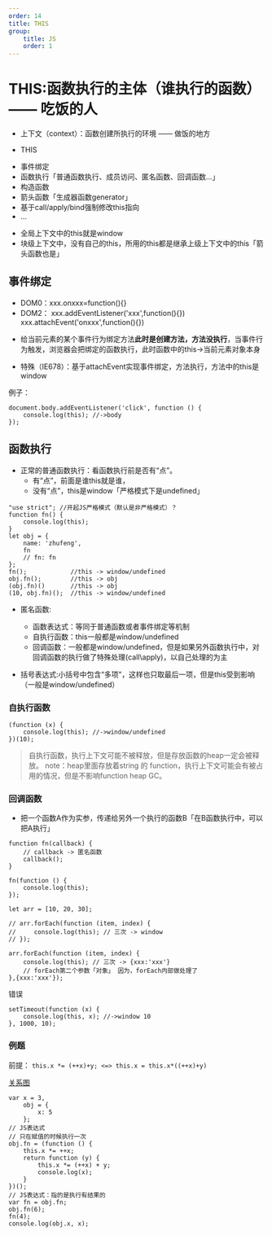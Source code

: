 ```yaml
---
order: 14
title: THIS
group:
    title: JS
    order: 1
---
```


# THIS:函数执行的主体（谁执行的函数）—— 吃饭的人

* 上下文（context）：函数创建所执行的环境 —— 做饭的地方

* THIS
+ 事件绑定
+ 函数执行「普通函数执行、成员访问、匿名函数、回调函数...」
+ 构造函数
+ 箭头函数「生成器函数generator」
+ 基于call/apply/bind强制修改this指向
+ ...

* 全局上下文中的this就是window
* 块级上下文中，没有自己的this，所用的this都是继承上级上下文中的this「箭头函数也是」 

## 事件绑定 
+ DOM0：xxx.onxxx=function(){}
+ DOM2：
   xxx.addEventListener('xxx',function(){})  
   xxx.attachEvent('onxxx',function(){})

 * 给当前元素的某个事件行为绑定方法**此时是创建方法，方法没执行**，当事件行为触发，浏览器会把绑定的函数执行，此时函数中的this->当前元素对象本身

 * 特殊（IE678）：基于attachEvent实现事件绑定，方法执行，方法中的this是window
 
例子：
```
document.body.addEventListener('click', function () {
    console.log(this); //->body
});
```

## 函数执行

* 正常的普通函数执行：看函数执行前是否有“点”。
  + 有“点”，前面是谁this就是谁，
  + 没有“点”，this是window「严格模式下是undefined」

```
"use strict"; //开起JS严格模式（默认是非严格模式）？
function fn() {
    console.log(this);
}
let obj = {
    name: 'zhufeng',
    fn
    // fn: fn
};
fn();            //this -> window/undefined
obj.fn();        //this -> obj
(obj.fn)()       //this -> obj
(10, obj.fn)();  //this -> window/undefined
```

* 匿名函数: 
  + 函数表达式：等同于普通函数或者事件绑定等机制
  + 自执行函数：this一般都是window/undefined
  + 回调函数：一般都是window/undefined，但是如果另外函数执行中，对回调函数的执行做了特殊处理(call\apply)，以自己处理的为主  
  
* 括号表达式:小括号中包含“多项”，这样也只取最后一项，但是this受到影响（一般是window/undefined）

### 自执行函数

```
(function (x) {
    console.log(this); //->window/undefined
})(10);
```

>自执行函数，执行上下文可能不被释放，但是存放函数的heap一定会被释放。
note：heap里面存放着string 的 function，执行上下文可能会有被占用的情况，但是不影响function heap GC。

### 回调函数

* 把一个函数A作为实参，传递给另外一个执行的函数B「在B函数执行中，可以把A执行」

```
function fn(callback) {
    // callback -> 匿名函数
    callback();
}

fn(function () {
    console.log(this);
});
```

```
let arr = [10, 20, 30];

// arr.forEach(function (item, index) {
//     console.log(this); // 三次 -> window
// });

arr.forEach(function (item, index) {
    console.log(this); // 三次 -> {xxx:'xxx'}
    // forEach第二个参数「对象」 因为，forEach内部做处理了
},{xxx:'xxx'});
```

错误
```
setTimeout(function (x) {
    console.log(this, x); //->window 10
}, 1000, 10);
```

### 例题

前提： `this.x *= (++x)+y; <=> this.x = this.x*((++x)+y)`

[关系图](20201206/5.png)   

```
var x = 3,
    obj = {
        x: 5
    };
// JS表达式
// 只在赋值的时候执行一次
obj.fn = (function () {
    this.x *= ++x;
    return function (y) {
        this.x *= (++x) + y;
        console.log(x);
    }
})();
// JS表达式：指的是执行有结果的
var fn = obj.fn;
obj.fn(6);
fn(4);
console.log(obj.x, x);
```
